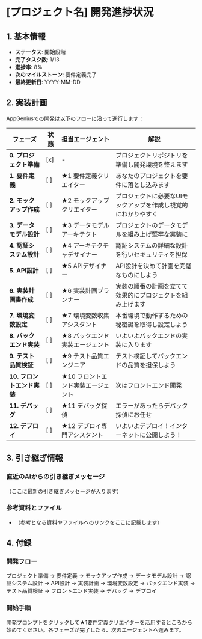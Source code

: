 # [プロジェクト名] 開発進捗状況

## 1. 基本情報

- **ステータス**: 開始段階
- **完了タスク数**: 1/13
- **進捗率**: 8%
- **次のマイルストーン**: 要件定義完了
- **最終更新日**: YYYY-MM-DD

## 2. 実装計画

AppGeniusでの開発は以下のフローに沿って進行します：

| フェーズ | 状態 | 担当エージェント | 解説 |
|---------|------|----------------|------|
| **0. プロジェクト準備** | [x] | - | プロジェクトリポジトリを準備し開発環境を整えます |
| **1. 要件定義** | [ ] | ★1 要件定義クリエイター | あなたのプロジェクトを要件に落とし込みます |
| **2. モックアップ作成** | [ ] | ★2 モックアップクリエイター | プロジェクトに必要なUIモックアップを作成し視覚的にわかりやすく |
| **3. データモデル設計** | [ ] | ★3 データモデルアーキテクト | プロジェクトのデータモデルを組み上げ堅牢な実装に |
| **4. 認証システム設計** | [ ] | ★4 アーキテクチャデザイナー | 認証システムの詳細な設計を行いセキュリティを担保 |
| **5. API設計** | [ ] | ★5 APIデザイナー | API設計を決めて計画を完璧なものにしよう |
| **6. 実装計画書作成** | [ ] | ★6 実装計画プランナー | 実装の順番の計画を立てて効果的にプロジェクトを組み上げます |
| **7. 環境変数設定** | [ ] | ★7 環境変数収集アシスタント | 本番環境で動作するための秘密鍵を取得し設定しよう |
| **8. バックエンド実装** | [ ] | ★8 バックエンド実装エージェント | いよいよバックエンドの実装に入ります |
| **9. テスト品質検証** | [ ] | ★9 テスト品質エンジニア | テスト検証してバックエンドの品質を担保しよう |
| **10. フロントエンド実装** | [ ] | ★10 フロントエンド実装エージェント | 次はフロントエンド開発 |
| **11. デバッグ** | [ ] | ★11 デバッグ探偵 | エラーがあったらデバック探偵にお任せ |
| **12. デプロイ** | [ ] | ★12 デプロイ専門アシスタント | いよいよデプロイ！インターネットに公開しよう！ |


## 3. 引き継ぎ情報

### 直近のAIからの引き継ぎメッセージ
（ここに最新の引き継ぎメッセージが入ります）

### 参考資料とファイル
- （参考となる資料やファイルへのリンクをここに記載します）


## 4. 付録

### 開発フロー

プロジェクト準備 → 要件定義 → モックアップ作成 → データモデル設計 → 認証システム設計 → API設計 → 実装計画 → 環境変数設定 → バックエンド実装 → テスト品質検証 → フロントエンド実装 → デバッグ → デプロイ

### 開始手順

開発プロンプトをクリックして★1要件定義クリエイターを活用するところから始めてください。各フェーズが完了したら、次のエージェントへ進みます。